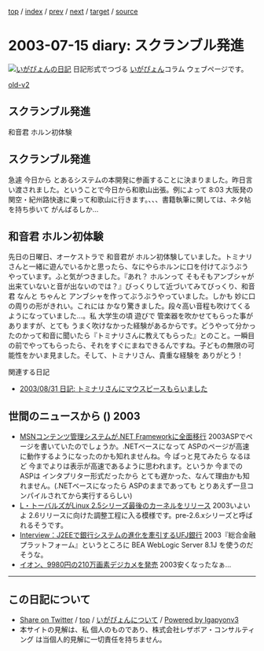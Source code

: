 [top](../index.html) 
 / [index](index.html) 
 / [prev](ig030712.html) 
 / [next](ig030716.html) 
 / [target](https://www.igapyon.jp/igapyon/diary/2003/ig030715.html) 
 / [source](https://github.com/igapyon/diary/blob/master/2003/ig030715.src.md) 

2003-07-15 diary: スクランブル発進
=====================================================================================================
[![いがぴょんの日記](https://www.igapyon.jp/igapyon/diary/images/iga200306s.jpg "いがぴょん")](https://www.igapyon.jp/igapyon/diary/memo/memoigapyon.html) 日記形式でつづる [いがぴょん](https://www.igapyon.jp/igapyon/diary/memo/memoigapyon.html)コラム ウェブページです。

[old-v2](ig030715-orig.html)

## スクランブル発進

和音君 ホルン初体験


## スクランブル発進

急遽 今日から とあるシステムの本開発に参画することに決まりました。昨日言い渡されました。ということで今日から和歌山出張。例によって 8:03 大阪発の 関空・紀州路快速に乗って和歌山に行きます。、、、書籍執筆に関しては、ネタ帖を持ち歩いて がんばるしか…

## 和音君 ホルン初体験

先日の日曜日、オーケストラで 和音君が ホルン初体験していました。トミナリさんと一緒に遊んでいるかと思ったら、なにやらホルンに口を付けてぶうぶう やっています。ふと気がつきました。『あれ？ ホルンって そもそもアンブシャが出来ていないと音が出ないのでは？』びっくりして近づいてみてびっくり、和音君 なんと ちゃんと アンブシャを作ってぶうぶうやっていました。しかも 妙に口の周りの形がきれい。これには かなり驚きました。段々高い音程も吹けてくるようになっていました…。私 大学生の頃 遊びで 管楽器を吹かせてもらった事がありますが、とても うまく吹けなかった経験があるからです。どうやって分かったのかって和音に聞いたら『トミナリさんに教えてもらった』とのこと。一瞬目の前でやってもらったら、それをすぐにまねできるんですね。子どもの無限の可能性をかいま見ました。そして、トミナリさん、貴重な経験を ありがとう！

関連する日記

* [2003/08/31 日記: トミナリさんにマウスピースもらいました](ig030831.html)

## 世間のニュースから () 2003

* [MSNコンテンツ管理システムが.NET Frameworkに全面移行](http://www.zdnet.co.jp/news/0307/14/njbt_08.html)  2003ASPでページを書いていたのでしょうか。.NETベースになって ASPのページが高速に動作するようになったのかも知れませんね。今 ぱっと見てみたら なるほど 今までよりは表示が高速であるように思われます。というか 今までの ASPは インタプリター形式だったから とても遅かった、なんて理由かも知れません。(.NETベースになったら ASPのままであっても とりあえず一旦コンパイルされてから実行するらしい)
* [L・トーバルズがLinux 2.5シリーズ最後のカーネルをリリース](http://japan.cnet.com/news/ent/story/0,2000047623,20059884,00.htm)  2003いよいよ 2.6リリースに向けた調整工程に入る模様です。pre-2.6.xシリーズと呼ばれるそうです。
* [Interview：J2EEで銀行システムの進化を牽引するUFJ銀行](http://www.zdnet.co.jp/enterprise/0307/11/epn03.html)  2003『総合金融プラットフォーム』というところに BEA WebLogic Server 8.1J を使うのだそうな。
* [イオン、9980円の210万画素デジカメを発売](http://www.zdnet.co.jp/products/0307/11/07.html)  2003安くなったなぁ…


----------------------------------------------------------------------------------------------------

## この日記について

* [Share on Twitter](https://twitter.com/intent/tweet?hashtags=igapyon%2Cdiary%2C%E3%81%84%E3%81%8C%E3%81%B4%E3%82%87%E3%82%93&text=%E3%82%B9%E3%82%AF%E3%83%A9%E3%83%B3%E3%83%96%E3%83%AB%E7%99%BA%E9%80%B2&url=https%3A%2F%2Fwww.igapyon.jp%2Figapyon%2Fdiary%2F2003%2Fig030715.html) / [top](../index.html) / [いがぴょんについて](https://www.igapyon.jp/igapyon/diary/memo/memoigapyon.html) / [Powered by Igapyonv3](https://github.com/igapyon/igapyonv3)
* 本サイトの見解は、私 個人のものであり、株式会社レザボア・コンサルティング は当個人的見解に一切責任を持ちません。 

